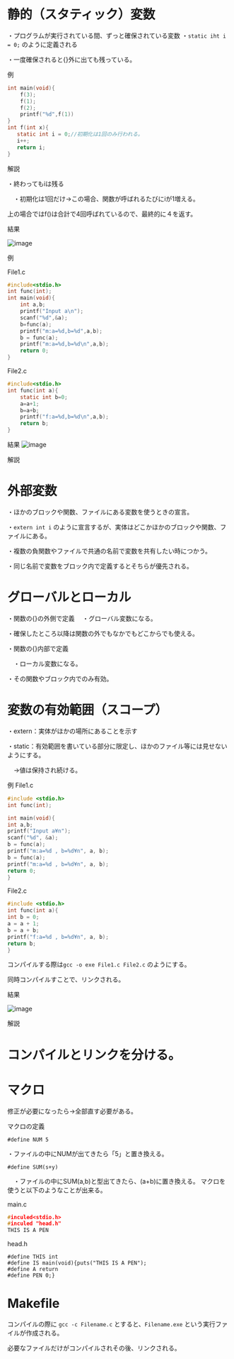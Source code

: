 # 静的（スタティック）変数

・プログラムが実行されている間、ずっと確保されている変数
・```static iht i = 0;```
のように定義される

・一度確保されると{}外に出ても残っている。

例
```c
int main(void){
    f(3);
    f(1);
    f(2);
    printf("%d",f(1))
}
int f(int x){
   static int i = 0;//初期化は1回のみ行われる。
   i++;
   return i;
}
```

解説

・終わってもiは残る

　・初期化は1回だけ→この場合、関数が呼ばれるたびにiが1増える。

上の場合ではf()は合計で4回呼ばれているので、最終的に４を返す。

結果

![image](https://user-images.githubusercontent.com/82156802/140502410-a221e25c-59fe-4fdf-8b87-967a3ee482dd.png)

例

File1.c
```c
#include<stdio.h>
int func(int);
int main(void){
	int a,b;
	printf("Input a\n");
	scanf("%d",&a);
	b=func(a);
	printf("m:a=%d,b=%d",a,b);
	b = func(a);
	printf("m:a=%d,b=%d\n",a,b);
	return 0;
}
```

File2.c

```c
#include<stdio.h>
int func(int a){
	static int b=0;
	a=a+1;
	b=a+b;
	printf("f:a=%d,b=%d\n",a,b);
	return b;
}
```

結果
![image](https://user-images.githubusercontent.com/82156802/140504313-81e5b052-f8b6-4f6f-ba5f-75e0e24e8c08.png)

解説











# 外部変数

・ほかのブロックや関数、ファイルにある変数を使うときの宣言。

・```extern int i```
のように宣言するが、実体はどこかほかのブロックや関数、ファイルにある。

・複数の負関数やファイルで共通の名前で変数を共有したい時につかう。

・同じ名前で変数をブロック内で定義するとそちらが優先される。

# グローバルとローカル

・関数の{}の外側で定義
　・グローバル変数になる。
 
  ・確保したところ以降は関数の外でもなかでもどこからでも使える。
 
・関数の{}内部で定義

　・ローカル変数になる。　
 
  ・その関数やブロック内でのみ有効。

# 変数の有効範囲（スコープ）

・extern：実体がほかの場所にあることを示す　

・static：有効範囲を書いている部分に限定し、ほかのファイル等には見せないようにする。

　→値は保持され続ける。

例
File1.c
```c
#include <stdio.h>
int func(int);

int main(void){
int a,b;
printf("Input a¥n");
scanf("%d", &a);
b = func(a);
printf("m:a=%d , b=%d¥n", a, b);
b = func(a);
printf("m:a=%d , b=%d¥n", a, b);
return 0;
}
```

File2.c

```c
#include <stdio.h>
int func(int a){
int b = 0;
a = a + 1;
b = a + b;
printf("f:a=%d , b=%d¥n", a, b);
return b;
}
```
コンパイルする際は```gcc -o exe File1.c File2.c```
のようにする。

同時コンパイルすことで、リンクされる。

結果

![image](https://user-images.githubusercontent.com/82156802/140503878-32efaf23-7733-4bc1-a5bf-ab7361a28e3f.png)


解説

# コンパイルとリンクを分ける。

# マクロ

修正が必要になったら→全部直す必要がある。

マクロの定義

```#define NUM 5```

 ・ファイルの中にNUMが出てきたら「5」と置き換える。
 
 ```#define SUM(s+y)```
 
 　・ファイルの中にSUM(a,b)と型出てきたら、(a+b)に置き換える。
 マクロを使うと以下のようなことが出来る。

main.c

```c
#inculed<stdio.h>
#inculed "head.h"
THIS IS A PEN
```

head.h

```
#define THIS int
#define IS main(void){puts("THIS IS A PEN");
#define A return 
#define PEN 0;}
```
# Makefile

コンパイルの際に
```gcc -c Filename.c```
とすると、```Filename.exe```
という実行ファイルが作成される。

必要なファイルだけがコンパイルされその後、リンクされる。
